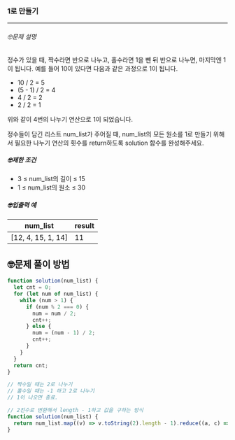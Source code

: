 ### 1로 만들기

---

###### 🤓문제 설명

정수가 있을 때, 짝수라면 반으로 나누고, 홀수라면 1을 뺀 뒤 반으로 나누면, 마지막엔 1이 됩니다. 예를 들어 10이 있다면 다음과 같은 과정으로 1이 됩니다.

- 10 / 2 = 5
- (5 - 1) / 2 = 4
- 4 / 2 = 2
- 2 / 2 = 1

위와 같이 4번의 나누기 연산으로 1이 되었습니다.

정수들이 담긴 리스트 num_list가 주어질 때, num_list의 모든 원소를 1로 만들기 위해서 필요한 나누기 연산의 횟수를 return하도록 solution 함수를 완성해주세요.

##### 🤓제한 조건

- 3 ≤ num_list의 길이 ≤ 15
- 1 ≤ num_list의 원소 ≤ 30

##### 🤓입출력 예

| num_list           | result |
| ------------------ | ------ |
| [12, 4, 15, 1, 14] | 11     |

## 🤓문제 풀이 방법

```javascript
function solution(num_list) {
  let cnt = 0;
  for (let num of num_list) {
    while (num > 1) {
      if (num % 2 === 0) {
        num = num / 2;
        cnt++;
      } else {
        num = (num - 1) / 2;
        cnt++;
      }
    }
  }
  return cnt;
}

// 짝수일 때는 2로 나누기
// 홀수일 때는 -1 하고 2로 나누기
// 1이 나오면 종료.
```

```javascript
// 2진수로 변환해서 length - 1하고 값을 구하는 방식
function solution(num_list) {
  return num_list.map((v) => v.toString(2).length - 1).reduce((a, c) => a + c);
}
```
